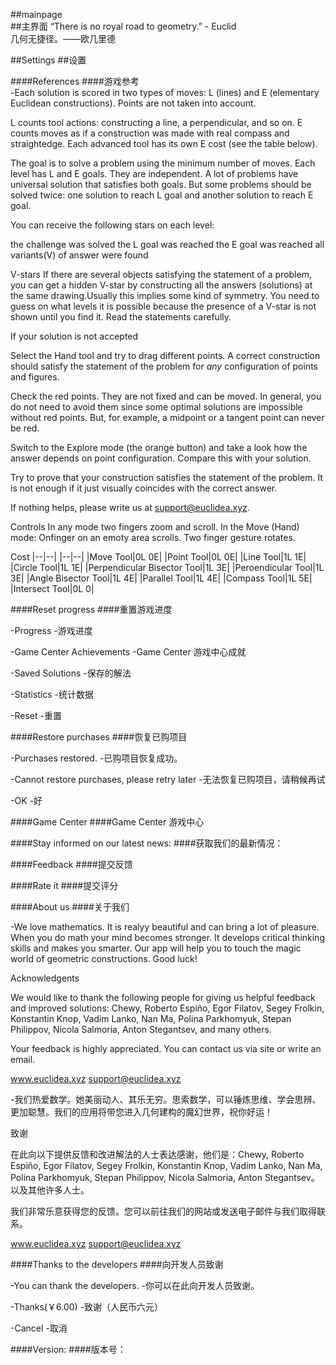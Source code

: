 ##mainpage  
##主界面 
“There is no royal road to geometry.” - Euclid  
几何无捷径。——欧几里德

##Settings
##设置

####References
####游戏参考  
-Each solution is scored in two types of moves: L (lines) and E (elementary Euclidean constructions). Points are not taken into account.

L counts tool actions: constructing a line, a perpendicular, and so on. E counts moves as if a construction was made with real compass and straightedge. Each advanced tool has its own E cost (see the table below).

The goal is to solve a problem using the minimum number of moves. Each level has L and E goals. They are independent. A lot of problems have universal solution that satisfies both goals. But some problems should be solved twice: one solution to reach L goal and another solution to reach E goal.

You can receive the following stars on each level:

the challenge was solved
the L goal was reached
the E goal was reached
all variants(V) of answer were found

V-stars
If there are several objects satisfying the statement of a problem, you can get a hidden V-star by constructing all the answers (solutions) at the same drawing.Usually this implies some kind of symmetry. You need to guess on what levels it is possible because the presence of a V-star is not shown until you find it. Read the statements carefully.

If your solution is not accepted

Select the Hand tool and try to drag different points. A correct construction should satisfy the statement of the problem for *any* configuration of points and figures.

Check the red points. They are not fixed and can be moved. In general, you do not need to avoid them since some optimal solutions are impossible without red points. But, for example, a midpoint or a tangent point can never be red.

Switch to the Explore mode (the orange button) and take a look how the answer depends on point configuration. Compare this with your solution.

Try to prove that your construction satisfies the statement of the problem. It is not enough if it just visually coincides with the correct answer.

If nothing helps, please write us at support@euclidea.xyz.

Controls
In any mode two fingers zoom and scroll.
In the Move (Hand) mode:
Onfinger on an emoty area scrolls.
Two finger gesture rotates.

Cost
|--|--|
|--|--|
|Move Tool|0L 0E|
|Point Tool|0L 0E|
|Line Tool|1L 1E|
|Circle Tool|1L 1E|
|Perpendicular Bisector Tool|1L 3E|
|Peroendicular Tool|1L 3E|
|Angle Bisector Tool|1L 4E|
|Parallel Tool|1L 4E|
|Compass Tool|1L 5E|
|Intersect Tool|0L 0|


####Reset progress
####重置游戏进度

-Progress
-游戏进度

-Game Center Achievements
-Game Center 游戏中心成就

-Saved Solutions
-保存的解法

-Statistics
-统计数据

-Reset
-重置

####Restore purchases
####恢复已购项目

-Purchases restored.
-已购项目恢复成功。

-Cannot restore purchases, please retry later
-无法恢复已购项目，请稍候再试

-OK
-好

####Game Center
####Game Center 游戏中心

####Stay informed on our latest news:
####获取我们的最新情况：

####Feedback
####提交反馈

####Rate it
####提交评分

####About us
####关于我们  

-We love mathematics. It is realyy beautiful and can bring a lot of pleasure. When you do math your mind becomes stronger. It develops critical thinking skills and makes you smarter. Our app will help you to touch the magic world of geometric constructions. Good luck!

Acknowledgents

We would like to thank the following people for giving us helpful feedback and improved solutions: Chewy, Roberto Espiño, Egor Filatov, Segey Frolkin, Konstantin Knop, Vadim Lanko, Nan Ma, Polina Parkhomyuk, Stepan Philippov, Nicola Salmoria, Anton Stegantsev, and many others.

Your feedback is highly appreciated. You can contact us via site or write an email.

www.euclidea.xyz    support@euclidea.xyz  

-我们热爱数学。她美丽动人、其乐无穷。思索数学，可以锤炼思维、学会思辨、更加聪慧。我们的应用将带您进入几何建构的魔幻世界，祝你好运！ 

致谢  

在此向以下提供反馈和改进解法的人士表达感谢，他们是：Chewy, Roberto Espiño, Egor Filatov, Segey Frolkin, Konstantin Knop, Vadim Lanko, Nan Ma, Polina Parkhomyuk, Stepan Philippov, Nicola Salmoria, Anton Stegantsev。以及其他许多人士。  

我们非常乐意获得您的反馈。您可以前往我们的网站或发送电子邮件与我们取得联系。  

www.euclidea.xyz    support@euclidea.xyz  

####Thanks to the developers
####向开发人员致谢  

-You can thank the developers.
-你可以在此向开发人员致谢。

-Thanks(￥6.00)
-致谢（人民币六元）

-Cancel
-取消

####Version:
####版本号：

